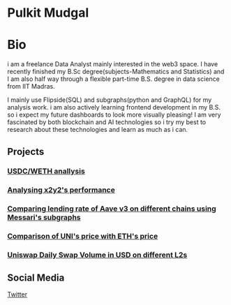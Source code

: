 # Pulkit Mudgal

# Bio
i am a freelance Data Analyst mainly interested in the web3 space. I have recently finished my B.Sc degree(subjects-Mathematics and Statistics) and I am also half way through a flexible part-time B.S. degree in data science from IIT Madras.

I mainly use Flipside(SQL) and subgraphs(python and GraphQL) for my analysis work. i am also actively learning frontend development in my B.S. so i expect my future dashboards to look more visually pleasing!
I am very fascinated by both blockchain and AI technologies so i try my best to research about these technologies and learn as much as i can.

## Projects

### [USDC/WETH anallysis](https://mango-click-bc9.notion.site/Analyzing-USDC-WETH-Pools-ef15c4ba2b2b4d67a171d237595347fd)
### [Analysing x2y2's performance](https://twitter.com/yesyesy44977029/status/1598221367866200064)
### [Comparing lending rate of Aave v3 on different chains using Messari's subgraphs](https://realguy33-aave-11-dashboard-cb05yj.streamlitapp.com/)
### [Comparison of UNI's price with ETH's price](https://app.flipsidecrypto.com/dashboard/comparison-of-un-is-price-with-et-hs-price-Tqp12A)
### [Uniswap Daily Swap Volume in USD on different L2s](https://realguy33-uni-chal-27-dashboard-lhl9gu.streamlitapp.com/)


## Social Media
[Twitter](https://twitter.com/yesyesy44977029)


